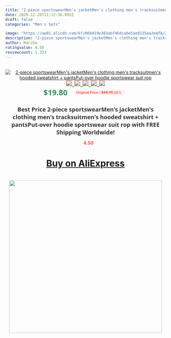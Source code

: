 ```yaml
---
title: "2-piece sportswearMen's jacketMen's clothing men's tracksuitmen's hooded sweatshirt + pants​​Put-over hoodie sportswear suit rop"
date: 2020-12-26T11:12:36.892Z
draft: false
categories: "Men's Sets"

image: "https://ae01.alicdn.com/kf/H6b919e383abf46dcabe5ae81354a2e4fA/2-piece-sportswearMen-s-jacketMen-s-clothing-men-s-tracksuitmen-s-hooded-sweatshirt-pants-Put-over.jpg"
description: "2-piece sportswearMen's jacketMen's clothing men's tracksuitmen's hooded sweatshirt + pants​​Put-over hoodie sportswear suit rop"
author: Marsha
ratingvalue: 4.50
reviewcount: 1.333
---
```

<br>
<div style="text-align: center;">
<a href="https://s.click.aliexpress.com/e/_9GU36N" target="_blank" rel="nofollow noopener noreferrer"><img alt="2-piece sportswearMen's jacketMen's clothing men's tracksuitmen's hooded sweatshirt + pants​​Put-over hoodie sportswear suit rop" class="magnifier-image" src="https://ae01.alicdn.com/kf/H6b919e383abf46dcabe5ae81354a2e4fA/2-piece-sportswearMen-s-jacketMen-s-clothing-men-s-tracksuitmen-s-hooded-sweatshirt-pants-Put-over.jpg_640x640.jpg">
<br>
<img style="border:1px solid salmon" src="https://ae01.alicdn.com/kf/H6b919e383abf46dcabe5ae81354a2e4fA/2-piece-sportswearMen-s-jacketMen-s-clothing-men-s-tracksuitmen-s-hooded-sweatshirt-pants-Put-over.jpg_120x120.jpg">&nbsp;&nbsp;<img style="border:1px solid salmon" src="https://ae01.alicdn.com/kf/H5c6bf61124cb420781dbfeccc11ed191v/2-piece-sportswearMen-s-jacketMen-s-clothing-men-s-tracksuitmen-s-hooded-sweatshirt-pants-Put-over.jpg_120x120.jpg">&nbsp;&nbsp;<img style="border:1px solid salmon" src="https://ae01.alicdn.com/kf/H7393f338cc3f4fca8269af1677c109d4B/2-piece-sportswearMen-s-jacketMen-s-clothing-men-s-tracksuitmen-s-hooded-sweatshirt-pants-Put-over.jpg_120x120.jpg">&nbsp;&nbsp;<img style="border:1px solid salmon" src="https://ae01.alicdn.com/kf/Ha1d1562affcd4e05bde45fa76a711b1bQ/2-piece-sportswearMen-s-jacketMen-s-clothing-men-s-tracksuitmen-s-hooded-sweatshirt-pants-Put-over.jpg_120x120.jpg">&nbsp;&nbsp;<img style="border:1px solid salmon" src="https://ae01.alicdn.com/kf/H19d7773da1c844e88fa6de65e62f86a0X/2-piece-sportswearMen-s-jacketMen-s-clothing-men-s-tracksuitmen-s-hooded-sweatshirt-pants-Put-over.jpg_120x120.jpg"></a></div><br0>
<div style="text-align: center;"><span style="background-color: white; border: 0px; box-sizing: border-box; color: seagreen; display: inline-block; font-family: &quot;open sans&quot; , &quot;arial&quot; , &quot;helvetica&quot; , sans-serif , &quot;heiti&quot;; font-size: 24px; font-stretch: inherit; font-weight: 700; line-height: inherit; margin: 0px 10px 0px 0px; padding: 0px; vertical-align: middle;">$19.80 </span>
<span style="background: rgb(255 , 241 , 241); border-radius: 3px; border: 0px; box-sizing: border-box; color: #ff4747; display: inline-block; font-family: inherit; font-size: 12px; font-stretch: inherit; font-style: inherit; font-variant: inherit; font-weight: 600; line-height: inherit; margin: 0px; padding: 2px 5px; transform: scale(0.9); vertical-align: middle;">Original Price : <b style="text-decoration: line-through;">$24.75 </b> 20%&nbsp;&nbsp;</span></div>
<h1 style="color: #333333; display: inline-block; font-family: &quot;open sans&quot; , &quot;arial&quot; , &quot;helvetica&quot; , sans-serif , &quot;heiti&quot;; font-size: 18px; font-stretch: inherit; font-weight: 700; text-align: center;">Best Price 2-piece sportswearMen's jacketMen's clothing men's tracksuitmen's hooded sweatshirt + pants​​Put-over hoodie sportswear suit rop with FREE Shipping Worldwide!</h1>
<div style="color: #ff4747; text-align: center;">
<img src="https://4.bp.blogspot.com/-M0ZcTcb-5uY/XleCXlxnR4I/AAAAAAAAAEc/OrjgMkXV1oMQFaCRZj5HQwOCBcu3w1FegCPcBGAYYCw/s1600/star.png" style="height: 15px;">&nbsp;<b>4.50</b></div>
<div class="button_cont" align="center"><a class="buynow_a" href="https://s.click.aliexpress.com/e/_9GU36N" target="_blank" rel="nofollow noopener noreferrer"><H1>Buy on AliExpress</H1></a></div><br>
<div class="separator" style="clear: both; text-align: center;">
<img src="https://lh3.googleusercontent.com/-pTy5HemUv9M/XlePHvY0dAI/AAAAAAAAAE4/0nX5iRUoIWY8eMW9Dpxeirr157OZliDIgCLcBGAsYHQ/s1600/badge.gif" width="480">
</div>

